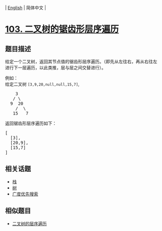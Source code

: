 
| [English](README_EN.md) | 简体中文 |

# [103. 二叉树的锯齿形层序遍历](https://leetcode-cn.com/problems/binary-tree-zigzag-level-order-traversal/)

## 题目描述

<p>给定一个二叉树，返回其节点值的锯齿形层序遍历。（即先从左往右，再从右往左进行下一层遍历，以此类推，层与层之间交替进行）。</p>

<p>例如：<br />
给定二叉树 <code>[3,9,20,null,null,15,7]</code>,</p>

<pre>
    3
   / \
  9  20
    /  \
   15   7
</pre>

<p>返回锯齿形层序遍历如下：</p>

<pre>
[
  [3],
  [20,9],
  [15,7]
]
</pre>


## 相关话题

- [栈](https://leetcode-cn.com/tag/stack)
- [树](https://leetcode-cn.com/tag/tree)
- [广度优先搜索](https://leetcode-cn.com/tag/breadth-first-search)

## 相似题目

- [二叉树的层序遍历](../binary-tree-level-order-traversal/README.md)
